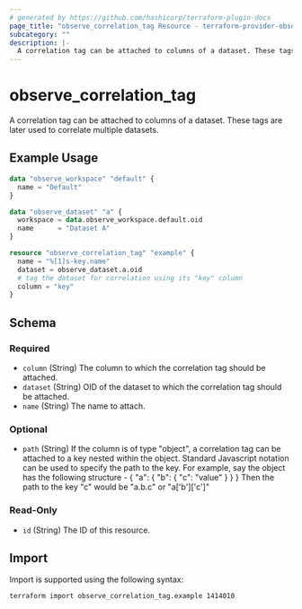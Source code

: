 ```yaml
---
# generated by https://github.com/hashicorp/terraform-plugin-docs
page_title: "observe_correlation_tag Resource - terraform-provider-observe"
subcategory: ""
description: |-
  A correlation tag can be attached to columns of a dataset. These tags are later used to correlate multiple datasets.
---
```

# observe_correlation_tag

A correlation tag can be attached to columns of a dataset. These tags are later used to correlate multiple datasets.
## Example Usage
```terraform
data "observe_workspace" "default" {
  name = "Default"
}

data "observe_dataset" "a" {
  workspace = data.observe_workspace.default.oid
  name      = "Dataset A"
}

resource "observe_correlation_tag" "example" {
  name = "%[1]s-key.name"
  dataset = observe_dataset.a.oid
  # tag the dataset for correlation using its "key" column
  column = "key"
}
```
<!-- schema generated by tfplugindocs -->
## Schema

### Required

- `column` (String) The column to which the correlation tag should be attached.
- `dataset` (String) OID of the dataset to which the correlation tag should be attached.
- `name` (String) The name to attach.

### Optional

- `path` (String) If the column is of type "object", a correlation tag can be attached to a
key nested within the object. Standard Javascript notation can be used to specify the path to the key.
For example, say the object has the following structure -
{
  "a": {
    "b": {
      "c": "value"
    }
  }
}
Then the path to the key "c" would be "a.b.c" or "a['b']['c']"

### Read-Only

- `id` (String) The ID of this resource.
## Import
Import is supported using the following syntax:
```shell
terraform import observe_correlation_tag.example 1414010
```
